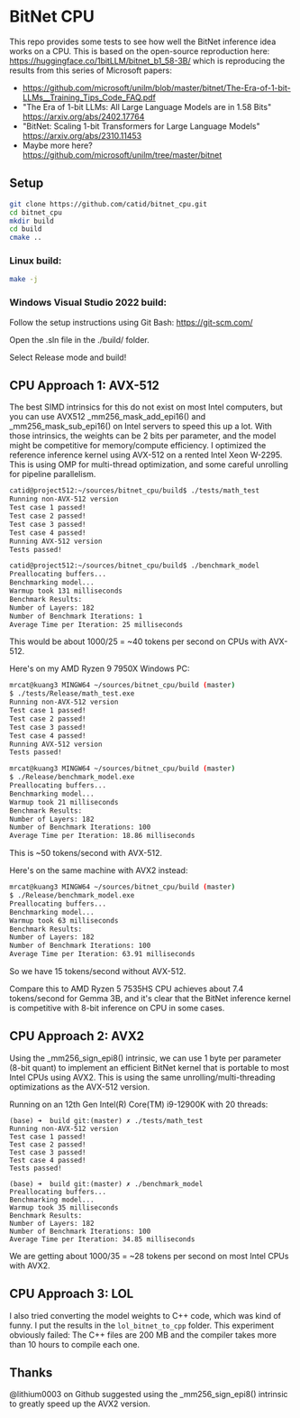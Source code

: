# BitNet CPU

This repo provides some tests to see how well the BitNet inference idea works on a CPU.  This is based on the open-source reproduction here: https://huggingface.co/1bitLLM/bitnet_b1_58-3B/ which is reproducing the results from this series of Microsoft papers:

* https://github.com/microsoft/unilm/blob/master/bitnet/The-Era-of-1-bit-LLMs__Training_Tips_Code_FAQ.pdf
* "The Era of 1-bit LLMs: All Large Language Models are in 1.58 Bits" https://arxiv.org/abs/2402.17764
* "BitNet: Scaling 1-bit Transformers for Large Language Models" https://arxiv.org/abs/2310.11453
* Maybe more here? https://github.com/microsoft/unilm/tree/master/bitnet

## Setup

```bash
git clone https://github.com/catid/bitnet_cpu.git
cd bitnet_cpu
mkdir build
cd build
cmake ..
```

### Linux build:

```bash
make -j
```

### Windows Visual Studio 2022 build:

Follow the setup instructions using Git Bash: https://git-scm.com/

Open the .sln file in the ./build/ folder.

Select Release mode and build!

## CPU Approach 1: AVX-512

The best SIMD intrinsics for this do not exist on most Intel computers, but you can use AVX512 _mm256_mask_add_epi16() and _mm256_mask_sub_epi16() on Intel servers to speed this up a lot.  With those intrinsics, the weights can be 2 bits per parameter, and the model might be competitive for memory/compute efficiency.  I optimized the reference inference kernel using AVX-512 on a rented Intel Xeon W-2295.  This is using OMP for multi-thread optimization, and some careful unrolling for pipeline parallelism.

```bash
catid@project512:~/sources/bitnet_cpu/build$ ./tests/math_test 
Running non-AVX-512 version
Test case 1 passed!
Test case 2 passed!
Test case 3 passed!
Test case 4 passed!
Running AVX-512 version
Tests passed!

catid@project512:~/sources/bitnet_cpu/build$ ./benchmark_model 
Preallocating buffers...
Benchmarking model...
Warmup took 131 milliseconds
Benchmark Results:
Number of Layers: 182
Number of Benchmark Iterations: 1
Average Time per Iteration: 25 milliseconds
```

This would be about 1000/25 = ~40 tokens per second on CPUs with AVX-512.

Here's on my AMD Ryzen 9 7950X Windows PC:

```bash
mrcat@kuang3 MINGW64 ~/sources/bitnet_cpu/build (master)
$ ./tests/Release/math_test.exe
Running non-AVX-512 version
Test case 1 passed!
Test case 2 passed!
Test case 3 passed!
Test case 4 passed!
Running AVX-512 version
Tests passed!

mrcat@kuang3 MINGW64 ~/sources/bitnet_cpu/build (master)
$ ./Release/benchmark_model.exe
Preallocating buffers...
Benchmarking model...
Warmup took 21 milliseconds
Benchmark Results:
Number of Layers: 182
Number of Benchmark Iterations: 100
Average Time per Iteration: 18.86 milliseconds
```

This is ~50 tokens/second with AVX-512.

Here's on the same machine with AVX2 instead:

```bash
mrcat@kuang3 MINGW64 ~/sources/bitnet_cpu/build (master)
$ ./Release/benchmark_model.exe
Preallocating buffers...
Benchmarking model...
Warmup took 63 milliseconds
Benchmark Results:
Number of Layers: 182
Number of Benchmark Iterations: 100
Average Time per Iteration: 63.91 milliseconds
```

So we have 15 tokens/second without AVX-512.

Compare this to AMD Ryzen 5 7535HS CPU achieves about 7.4 tokens/second for Gemma 3B, and it's clear that the BitNet inference kernel is competitive with 8-bit inference on CPU in some cases.

## CPU Approach 2: AVX2

Using the _mm256_sign_epi8() intrinsic, we can use 1 byte per parameter (8-bit quant) to implement an efficient BitNet kernel that is portable to most Intel CPUs using AVX2.  This is using the same unrolling/multi-threading optimizations as the AVX-512 version.

Running on an 12th Gen Intel(R) Core(TM) i9-12900K with 20 threads:

```
(base) ➜  build git:(master) ✗ ./tests/math_test
Running non-AVX-512 version
Test case 1 passed!
Test case 2 passed!
Test case 3 passed!
Test case 4 passed!
Tests passed!

(base) ➜  build git:(master) ✗ ./benchmark_model
Preallocating buffers...
Benchmarking model...
Warmup took 35 milliseconds
Benchmark Results:
Number of Layers: 182
Number of Benchmark Iterations: 100
Average Time per Iteration: 34.85 milliseconds
```

We are getting about 1000/35 = ~28 tokens per second on most Intel CPUs with AVX2.

## CPU Approach 3: LOL

I also tried converting the model weights to C++ code, which was kind of funny.  I put the results in the `lol_bitnet_to_cpp` folder.  This experiment obviously failed: The C++ files are 200 MB and the compiler takes more than 10 hours to compile each one.

## Thanks

@lithium0003 on Github suggested using the _mm256_sign_epi8() intrinsic to greatly speed up the AVX2 version.

